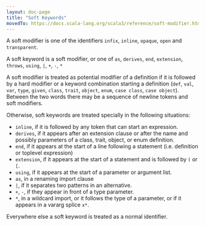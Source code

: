 ```yaml
---
layout: doc-page
title: "Soft Keywords"
movedTo: https://docs.scala-lang.org/scala3/reference/soft-modifier.html
---
```


A soft modifier is one of the identifiers `infix`, `inline`, `opaque`, `open` and `transparent`.

A soft keyword is a soft modifier, or one of `as`, `derives`, `end`, `extension`, `throws`, `using`, `|`, `+`, `-`, `*`

A soft modifier is treated as potential modifier of a definition if it is followed by a hard modifier or a keyword combination starting a definition (`def`, `val`, `var`, `type`, `given`, `class`, `trait`, `object`, `enum`, `case class`, `case object`). Between the two words there may be a sequence of newline tokens and soft modifiers.

Otherwise, soft keywords are treated specially in the following situations:

 - `inline`, if it is followed by any token that can start an expression.
 - `derives`, if it appears after an extension clause or after
   the name and possibly parameters of a class, trait, object, or enum definition.
 - `end`, if it appears at the start of a line following a statement (i.e. definition or toplevel expression)
 - `extension`, if it appears at the start of a statement and is followed by `(` or `[`.
 - `using`, if it appears at the start of a parameter or argument list.
 - `as`, in a renaming import clause
 - `|`, if it separates two patterns in an alternative.
 - `+`, `-`, if they appear in front of a type parameter.
 - `*`, in a wildcard import, or it follows the type of a parameter, or if it appears in
   a vararg splice `x*`.

Everywhere else a soft keyword is treated as a normal identifier.

